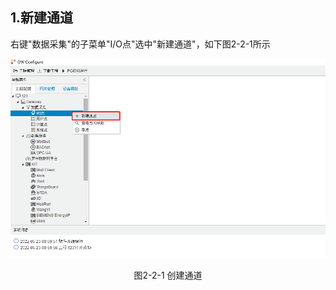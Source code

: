 ## 1.新建通道

右键"数据采集"的子菜单"I/O点"选中"新建通道"，如下图2-2-1所示

![](../../assets/新建通道.png)

<center>图2-2-1 创建通道</center>

